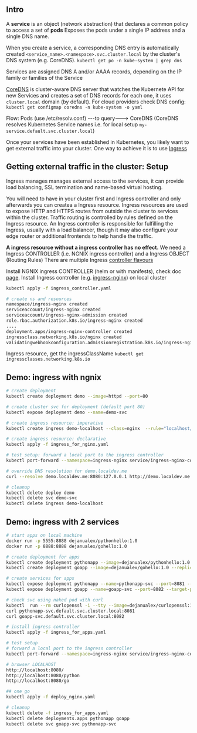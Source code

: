 ## Intro

A **service** is an object (network abstraction) that declares a common policy to access a set of **pods**
Exposes the pods under a single IP address and a single DNS name.

When you create a service, a corresponding DNS entry is automatically created  `<service_name>.<namespace>.svc.cluster.local` by the cluster's DNS system (e.g. CoreDNS). `kubectl get po -n kube-system | grep dns`

Services are assigned DNS A and/or AAAA records, depending on the IP family or families of the Service

[CoreDNS](https://kubernetes.io/docs/concepts/services-networking/service/#dns) is cluster-aware DNS server that watches the Kubernete API for new Services and creates a set of DNS records for each one, it uses `cluster.local` domain (by default).
For cloud providers check DNS config: `kubectl get configmap coredns -n kube-system -o yaml`

Flow: Pods (use /etc/resolv.conf) ---to query---> CoreDNS (CoreDNS resolves Kubernetes Service names i.e. for local setup `my-service.default.svc.cluster.local`)

Once your services have been established in Kubernetes, you likely want to get external traffic into your cluster. One way to achieve it is to use [Ingress](https://kubernetes.io/docs/concepts/services-networking/ingress/)

## Getting external traffic in the cluster: Setup

Ingress manages manages external access to the services, it can provide load balancing, SSL termination and name-based virtual hosting.

You will need to have in your cluster first and Ingress controller and only afterwards you can createa a Ingress resource. Ingress resources are used to expose HTTP and HTTPS routes from outside the cluster to services within the cluster.  Traffic routing is controlled by rules defined on the Ingress resource. An Ingress controller is responsible for fulfilling the Ingress, usually with a load balancer, though it may also configure your edge router or additional frontends to help handle the traffic.

**A ingress resource without a ingress controller has no effect.**
We need a Ingress CONTROLLER (i.e. NGNIX ingress controller) and a Ingress OBJECT (Routing Rules)
There are multiple Ingress [controller flavours](https://kubernetes.io/docs/concepts/services-networking/ingress-controllers/)

Install NGNIX ingress CONTROLLER (helm or with manifests), check doc [page](https://docs.nginx.com/nginx-ingress-controller/installation/installing-nic/). Install Ingress controller (e.g. [ingress-nginx](https://kubernetes.github.io/ingress-nginx/deploy/#docker-desktop)) on local cluster

```bash
kubectl apply -f ingress_controller.yaml

# create ns and resources
namespace/ingress-nginx created
serviceaccount/ingress-nginx created
serviceaccount/ingress-nginx-admission created
role.rbac.authorization.k8s.io/ingress-nginx created
....
deployment.apps/ingress-nginx-controller created
ingressclass.networking.k8s.io/nginx created
validatingwebhookconfiguration.admissionregistration.k8s.io/ingress-nginx-admission created
```

Ingress resource, get the ingressClassName `kubectl get ingressclasses.networking.k8s.io`

## Demo: ingress with ngnix

```bash
# create deployment
kubectl create deployment demo --image=httpd --port=80

# create cluster svc for deployment (default port 80)
kubectl expose deployment demo --name=demo-svc

# create ingress resource: imperative
kubectl create ingress demo-localhost --class=nginx  --rule="localhost/*=demo:80"

# create ingress resource: declarative
kubectl apply -f ingress_for_nginx.yaml

# test setup: forward a local port to the ingress controller
kubectl port-forward --namespace=ingress-nginx service/ingress-nginx-controller 8080:80

# override DNS resolution for demo.localdev.me
curl --resolve demo.localdev.me:8080:127.0.0.1 http://demo.localdev.me:8080

# cleanup
kubectl delete deploy demo
kubectl delete svc demo-svc
kubectl delete ingress demo-localhost
```

## Demo: ingress with 2 services 

```bash
# start apps on local machine
docker run -p 5555:8888 dejanualex/pythonhello:1.0
docker run -p 8888:8888 dejanualex/gohello:1.0

# create deployment for apps
kubectl create deployment pythonapp --image=dejanualex/pythonhello:1.0 --replicas=2
kubectl create deployment goapp --image=dejanualex/gohello:1.0 --replicas=2

# create services for apps
kubectl expose deployment pythonapp --name=pythonapp-svc --port=8081 --target-port=8888
kubectl expose deployment goapp --name=goapp-svc --port=8082 --target-port=8888

# check svc using naked pod with curl 
kubectl  run --rm curlopenssl -i --tty --image=dejanualex/curlopenssl:1.0  -- sh
curl pythonapp-svc.default.svc.cluster.local:8081
curl goapp-svc.default.svc.cluster.local:8082

# install ingress controller
kubectl apply -f ingress_for_apps.yaml

# test setup
# forward a local port to the ingress controller
kubectl port-forward --namespace=ingress-nginx service/ingress-nginx-controller 8080:80

# browser LOCALHOST
http://localhost:8080/
http://localhost:8080/python
http://localhost:8080/go

## one go
kubectl apply -f deploy_nginx.yaml

# cleanup
kubectl delete -f ingress_for_apps.yaml
kubectl delete deployments.apps pythonapp goapp
kubectl delete svc goapp-svc pythonapp-svc
```
